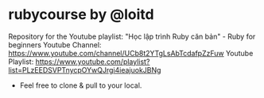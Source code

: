 # rubycourse by @loitd
Repository for the Youtube playlist: "Học lập trình Ruby căn bản" - Ruby for beginners 
Youtube Channel: https://www.youtube.com/channel/UCb8t2YTgLsAbTcdafpZzFuw
Youtube Playlist: https://www.youtube.com/playlist?list=PLzEEDSVPTnycpOYwQJrgi4ieajuokJBNg

* Feel free to clone & pull to your local.
